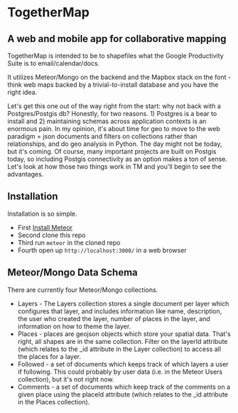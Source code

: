 TogetherMap
===========

## A web and mobile app for collaborative mapping

TogetherMap is intended to be to shapefiles what the Google Productivity Suite is to email/calendar/docs.

It utilizes Meteor/Mongo on the backend and the Mapbox stack on the font - think web maps backed by a trivial-to-install database and you have the right idea.

Let's get this one out of the way right from the start: why not back with a Postgres/Postgis db?  Honestly, for two reasons.  1) Postgres is a bear to install and 2) maintaining schemas across application contexts is an enormous pain.  In my opinion, it's about time for geo to move to the web paradigm = json documents and filters on collections rather than relationships, and do geo analysis in Python.  The day might not be today, but it's coming.  Of course, many important projects are built on Postgis today, so including Postgis connectivity as an option makes a ton of sense.  Let's look at how those two things work in TM and you'll begin to see the advantages.

## Installation

Installation is so simple. 

* First [Install Meteor](https://www.meteor.com/install)
* Second clone this repo
* Third run `meteor` in the cloned repo
* Fourth open up `http://localhost:3000/` in a web browser

## Meteor/Mongo Data Schema

There are currently four Meteor/Mongo collections.

* Layers - The Layers collection stores a single document per layer which configures that layer, and includes information like name, description, the user who created the layer, number of places in the layer, and information on how to theme the layer.
* Places - places are geojson objects which store your spatial data.  That's right, all shapes are in the same collection.  Filter on the layerId attribute (which relates to the _id attribute in the Layer collection) to access all the places for a layer.
* Followed - a set of documents which keeps track of which layers a user if following.  This could probably by user data (i.e. in the Meteor Users collection), but it's not right now.
* Comments - a set of documents which keep track of the comments on a given place using the placeId attribute (which relates to the _id attribute in the Places collection).
